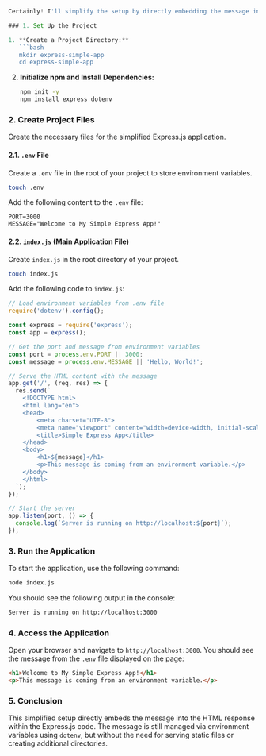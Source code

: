 ```javascript
Certainly! I'll simplify the setup by directly embedding the message into the HTML file and keeping the Express.js code minimal.

### 1. Set Up the Project

1. **Create a Project Directory:**
   ```bash
   mkdir express-simple-app
   cd express-simple-app
   ```

2. **Initialize npm and Install Dependencies:**
   ```bash
   npm init -y
   npm install express dotenv
   ```

### 2. Create Project Files

Create the necessary files for the simplified Express.js application.

#### 2.1. `.env` File
Create a `.env` file in the root of your project to store environment variables.

```bash
touch .env
```

Add the following content to the `.env` file:
```env
PORT=3000
MESSAGE="Welcome to My Simple Express App!"
```

#### 2.2. `index.js` (Main Application File)
Create `index.js` in the root directory of your project.

```bash
touch index.js
```

Add the following code to `index.js`:
```javascript
// Load environment variables from .env file
require('dotenv').config();

const express = require('express');
const app = express();

// Get the port and message from environment variables
const port = process.env.PORT || 3000;
const message = process.env.MESSAGE || 'Hello, World!';

// Serve the HTML content with the message
app.get('/', (req, res) => {
  res.send(`
    <!DOCTYPE html>
    <html lang="en">
    <head>
        <meta charset="UTF-8">
        <meta name="viewport" content="width=device-width, initial-scale=1.0">
        <title>Simple Express App</title>
    </head>
    <body>
        <h1>${message}</h1>
        <p>This message is coming from an environment variable.</p>
    </body>
    </html>
  `);
});

// Start the server
app.listen(port, () => {
  console.log(`Server is running on http://localhost:${port}`);
});
```

### 3. Run the Application

To start the application, use the following command:
```bash
node index.js
```

You should see the following output in the console:
```bash
Server is running on http://localhost:3000
```

### 4. Access the Application

Open your browser and navigate to `http://localhost:3000`. You should see the message from the `.env` file displayed on the page:

```html
<h1>Welcome to My Simple Express App!</h1>
<p>This message is coming from an environment variable.</p>
```

### 5. Conclusion

This simplified setup directly embeds the message into the HTML response within the Express.js code. The message is still managed via environment variables using `dotenv`, but without the need for serving static files or creating additional directories.
```
